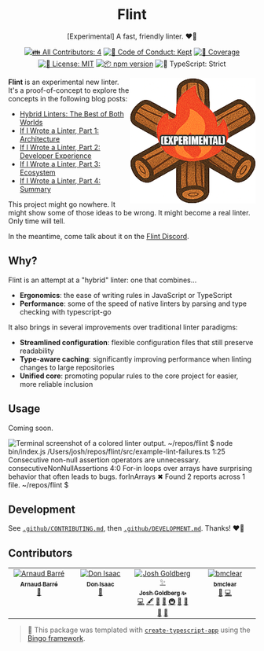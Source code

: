 <h1 align="center">Flint</h1>

<p align="center">
	[Experimental] A fast, friendly linter.
	❤️‍🔥
</p>

<p align="center">
	<!-- prettier-ignore-start -->
	<!-- ALL-CONTRIBUTORS-BADGE:START - Do not remove or modify this section -->
	<a href="#contributors" target="_blank"><img alt="👪 All Contributors: 4" src="https://img.shields.io/badge/%F0%9F%91%AA_all_contributors-4-21bb42.svg" /></a>
<!-- ALL-CONTRIBUTORS-BADGE:END -->
	<!-- prettier-ignore-end -->
	<a href="https://github.com/JoshuaKGoldberg/flint/blob/main/.github/CODE_OF_CONDUCT.md" target="_blank"><img alt="🤝 Code of Conduct: Kept" src="https://img.shields.io/badge/%F0%9F%A4%9D_code_of_conduct-kept-21bb42" /></a>
	<a href="https://codecov.io/gh/JoshuaKGoldberg/flint" target="_blank"><img alt="🧪 Coverage" src="https://img.shields.io/codecov/c/github/JoshuaKGoldberg/flint?label=%F0%9F%A7%AA%20coverage" /></a>
	<a href="https://github.com/JoshuaKGoldberg/flint/blob/main/LICENSE.md" target="_blank"><img alt="📝 License: MIT" src="https://img.shields.io/badge/%F0%9F%93%9D_license-MIT-21bb42.svg" /></a>
	<a href="http://npmjs.com/package/flint" target="_blank"><img alt="📦 npm version" src="https://img.shields.io/npm/v/flint?color=21bb42&label=%F0%9F%93%A6%20npm" /></a>
	<img alt="💪 TypeScript: Strict" src="https://img.shields.io/badge/%F0%9F%92%AA_typescript-strict-21bb42.svg" />
</p>

<img align="right" alt="Cartoon campfire - caption: (experimental)" src="docs/flint.png">

**Flint** is an experimental new linter.
It's a proof-of-concept to explore the concepts in the following blog posts:

- [Hybrid Linters: The Best of Both Worlds](https://www.joshuakgoldberg.com/blog/hybrid-linters-the-best-of-both-worlds)
- [If I Wrote a Linter, Part 1: Architecture](https://www.joshuakgoldberg.com/blog/if-i-wrote-a-linter-part-1-architecture)
- [If I Wrote a Linter, Part 2: Developer Experience](https://www.joshuakgoldberg.com/blog/if-i-wrote-a-linter-part-2-developer-experience)
- [If I Wrote a Linter, Part 3: Ecosystem](https://www.joshuakgoldberg.com/blog/if-i-wrote-a-linter-part-3-ecosystem)
- [If I Wrote a Linter, Part 4: Summary](https://www.joshuakgoldberg.com/blog/if-i-wrote-a-linter-part-4-summary)

This project might go nowhere.
It might show some of those ideas to be wrong.
It might become a real linter.
Only time will tell.

In the meantime, come talk about it on the [Flint Discord](https://discord.gg/rdC2XPCmn5).

## Why?

Flint is an attempt at a "hybrid" linter: one that combines...

- **Ergonomics**: the ease of writing rules in JavaScript or TypeScript
- **Performance**: some of the speed of native linters by parsing and type checking with typescript-go

It also brings in several improvements over traditional linter paradigms:

- **Streamlined configuration**: flexible configuration files that still preserve readability
- **Type-aware caching**: significantly improving performance when linting changes to large repositories
- **Unified core**: promoting popular rules to the core project for easier, more reliable inclusion

## Usage

Coming soon.

![Terminal screenshot of a colored linter output. ~/repos/flint $ node bin/index.js      /Users/josh/repos/flint/src/example-lint-failures.ts   1:25  Consecutive non-null assertion operators are unnecessary.                    consecutiveNonNullAssertions   4:0   For-in loops over arrays have surprising behavior that often leads to bugs.  forInArrays  ✖ Found 2 reports across 1 file. ~/repos/flint $ ](https://github.com/user-attachments/assets/f703224e-916f-442e-aa7b-bc2a16b6ad72)

## Development

See [`.github/CONTRIBUTING.md`](./.github/CONTRIBUTING.md), then [`.github/DEVELOPMENT.md`](./.github/DEVELOPMENT.md).
Thanks! ❤️‍🔥

## Contributors

<!-- spellchecker: disable -->
<!-- ALL-CONTRIBUTORS-LIST:START - Do not remove or modify this section -->
<!-- prettier-ignore-start -->
<!-- markdownlint-disable -->
<table>
  <tbody>
    <tr>
      <td align="center" valign="top" width="14.28%"><a href="https://github.com/ArnaudBarre"><img src="https://avatars.githubusercontent.com/u/14235743?v=4?s=100" width="100px;" alt="Arnaud Barré"/><br /><sub><b>Arnaud Barré</b></sub></a><br /><a href="#ideas-ArnaudBarre" title="Ideas, Planning, & Feedback">🤔</a></td>
      <td align="center" valign="top" width="14.28%"><a href="https://donisaac.dev"><img src="https://avatars.githubusercontent.com/u/22823424?v=4?s=100" width="100px;" alt="Don Isaac"/><br /><sub><b>Don Isaac</b></sub></a><br /><a href="#maintenance-donisaac" title="Maintenance">🚧</a></td>
      <td align="center" valign="top" width="14.28%"><a href="http://www.joshuakgoldberg.com"><img src="https://avatars.githubusercontent.com/u/3335181?v=4?s=100" width="100px;" alt="Josh Goldberg ✨"/><br /><sub><b>Josh Goldberg ✨</b></sub></a><br /><a href="https://github.com/JoshuaKGoldberg/flint/commits?author=JoshuaKGoldberg" title="Code">💻</a> <a href="#content-JoshuaKGoldberg" title="Content">🖋</a> <a href="https://github.com/JoshuaKGoldberg/flint/commits?author=JoshuaKGoldberg" title="Documentation">📖</a> <a href="#ideas-JoshuaKGoldberg" title="Ideas, Planning, & Feedback">🤔</a> <a href="#infra-JoshuaKGoldberg" title="Infrastructure (Hosting, Build-Tools, etc)">🚇</a> <a href="#maintenance-JoshuaKGoldberg" title="Maintenance">🚧</a> <a href="#projectManagement-JoshuaKGoldberg" title="Project Management">📆</a> <a href="#tool-JoshuaKGoldberg" title="Tools">🔧</a> <a href="https://github.com/JoshuaKGoldberg/flint/issues?q=author%3AJoshuaKGoldberg" title="Bug reports">🐛</a></td>
      <td align="center" valign="top" width="14.28%"><a href="https://github.com/bmclear"><img src="https://avatars.githubusercontent.com/u/7715393?v=4?s=100" width="100px;" alt="bmclear"/><br /><sub><b>bmclear</b></sub></a><br /><a href="#maintenance-bmclear" title="Maintenance">🚧</a> <a href="https://github.com/JoshuaKGoldberg/flint/commits?author=bmclear" title="Code">💻</a></td>
    </tr>
  </tbody>
</table>

<!-- markdownlint-restore -->
<!-- prettier-ignore-end -->

<!-- ALL-CONTRIBUTORS-LIST:END -->
<!-- spellchecker: enable -->

> 💝 This package was templated with [`create-typescript-app`](https://github.com/JoshuaKGoldberg/create-typescript-app) using the [Bingo framework](https://create.bingo).

